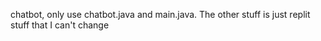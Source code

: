 chatbot, only use chatbot.java and main.java. The other stuff is just replit stuff that I can't change
